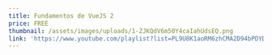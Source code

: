 ```yaml
---
title: Fundamentos de VueJS 2
price: FREE
thumbnail: /assets/images/uploads/1-ZJKQdV6m50Y4caIahUdsEQ.png
link: 'https://www.youtube.com/playlist?list=PL9U8K1aoRM6zhCMA2D94bPDYDQ6OOjMjv'
---
```


